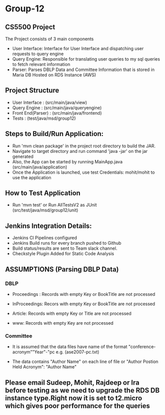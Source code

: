 # Group-12

## CS5500 Project

The Project consists of 3 main components

- User Interface: Interface for User Interface and dispatching user requests to query engine
- Query Engine: Responsible for translating user queries to my sql queries to fetch relevant information
- Parser: Parses DBLP Data and Committee Information that is stored in Maria DB Hosted on RDS Instance (AWS)

## Project Structure
- User Interface : (src/main/java/view)
- Query Engine : (src/main/java/queryengine)
- Front End(Parser) : (src/main/java/frontend)
- Tests : (test/java/msd/group12)

## Steps to Build/Run Application:

- Run 'mvn clean package' in the project root directory to build the JAR.
- Navigate to target directory and run command 'java -jar' on the jar generated
- Also, the App can be started by running MainApp.java (src/main/java/application)
- Once the Application is launched, use test Credentials: mohit/mohit to use the application

## How to Test Application

- Run 'mvn test' or Run AllTestsV2 as JUnit (src/test/java/msd/group12/unit)

## Jenkins Integration Details:

- Jenkins CI Pipelines configured
- Jenkins Build runs for every branch pushed to Github
- Build status/results are sent to Team slack channel.
- Checkstyle Plugin Added for Static Code Analysis

## ASSUMPTIONS (Parsing DBLP Data)

### DBLP
    
- Proceedings : Records with empty Key or BookTitle are not processed
    
- InProceedings: Recors with empty Key or BookTitle are not processed
    
- Article: Records with empty Key or Title are not processed
    
- www: Records with empty Key are not processed
    

### Committee

 - It is assumed that the data files have name of the format "conference-acronym""Year"-"pc e.g. (ase2007-pc.txt)
    
 - The data contains "Author Name" on each line of file or "Author Postion Held Acronym": "Author Name"

## Please email Sudeep, Mohit, Rajdeep or Ira before testing as we need to upgrade the RDS DB instance type.Right now it is set to t2.micro which gives poor performance for the queries
